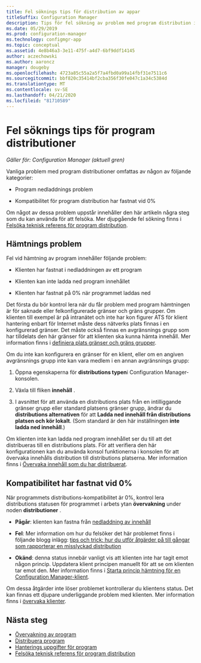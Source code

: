 ```yaml
---
title: Fel söknings tips för distribution av appar
titleSuffix: Configuration Manager
description: Tips för fel sökning av problem med program distribution i Configuration Manager
ms.date: 05/29/2019
ms.prod: configuration-manager
ms.technology: configmgr-app
ms.topic: conceptual
ms.assetid: 4e8b46a3-3e11-475f-a4d7-6bf9ddf14145
author: aczechowski
ms.author: aaroncz
manager: dougeby
ms.openlocfilehash: 4723a85c55a2a5f7a4fbd0a99a14fbf31e7511c6
ms.sourcegitcommit: bbf820c35414bf2cba356f30fe047c1a34c5384d
ms.translationtype: MT
ms.contentlocale: sv-SE
ms.lasthandoff: 04/21/2020
ms.locfileid: "81710589"
---
```

# <a name="troubleshooting-tips-for-application-deployments"></a>Fel söknings tips för program distributioner

*Gäller för: Configuration Manager (aktuell gren)*

Vanliga problem med program distributioner omfattas av någon av följande kategorier:

- Program nedladdnings problem

- Kompatibilitet för program distribution har fastnat vid 0%

Om något av dessa problem uppstår innehåller den här artikeln några steg som du kan använda för att felsöka. Mer djupgående fel sökning finns i [Felsöka teknisk referens för program distribution](../understand/app-deployment-technical-reference.md).


## <a name="download-failures"></a>Hämtnings problem

Fel vid hämtning av program innehåller följande problem:

- Klienten har fastnat i nedladdningen av ett program

- Klienten kan inte ladda ned program innehållet

- Klienten har fastnat på 0% när programmet laddas ned

Det första du bör kontrol lera när du får problem med program hämtningen är för saknade eller felkonfigurerade gränser och gräns grupper. Om klienten till exempel är på intranätet och inte har kon figurer ATS för klient hantering enbart för Internet måste dess nätverks plats finnas i en konfigurerad gränser. Det måste också finnas en avgränsnings grupp som har tilldelats den här gränser för att klienten ska kunna hämta innehåll. Mer information finns i [definiera plats gränser och gräns grupper](../../core/servers/deploy/configure/define-site-boundaries-and-boundary-groups.md).

Om du inte kan konfigurera en gränser för en klient, eller om en angiven avgränsnings grupp inte kan vara medlem i en annan avgränsnings grupp:

1. Öppna egenskaperna för **distributions typen**i Configuration Manager-konsolen.  

1. Växla till fliken **innehåll** .

1. I avsnittet för att använda en distributions plats från en intilliggande gränser grupp eller standard platsens gränser grupp, ändrar du **distributions alternativen** för att **Ladda ned innehåll från distributions platsen och kör lokalt**. (Som standard är den här inställningen **inte ladda ned innehåll**.)

Om klienten inte kan ladda ned program innehållet ser du till att det distribueras till en distributions plats. För att verifiera den här konfigurationen kan du använda konsol funktionerna i konsolen för att övervaka innehålls distribution till distributions platserna. Mer information finns i [Övervaka innehåll som du har distribuerat](../../core/servers/deploy/configure/monitor-content-you-have-distributed.md).  


## <a name="compliance-stuck-at-0"></a>Kompatibilitet har fastnat vid 0%

När programmets distributions-kompatibilitet är 0%, kontrol lera distributions statusen för programmet i arbets ytan **övervakning** under noden **distributioner** .

- **Pågår**: klienten kan fastna från [nedladdning av innehåll](#download-failures)

- **Fel**: Mer information om hur du felsöker det här problemet finns i följande blogg inlägg: [tips och trick: hur du utför åtgärder på till gångar som rapporterar en misslyckad distribution](https://techcommunity.microsoft.com/t5/Configuration-Manager-Archive/Tips-and-Tricks-How-to-Take-Action-on-Assets-That-Report-a/ba-p/273019)

- **Okänd**: denna status innebär vanligt vis att klienten inte har tagit emot någon princip. Uppdatera klient principen manuellt för att se om klienten tar emot den. Mer information finns i [Starta princip hämtning för en Configuration Manager-klient](../../core/clients/manage/manage-clients.md#BKMK_PolicyRetrieval).
  
Om dessa åtgärder inte löser problemet kontrollerar du klientens status. Det kan finnas ett djupare underliggande problem med klienten. Mer information finns i [övervaka klienter](../../core/clients/manage/monitor-clients.md).


## <a name="next-steps"></a>Nästa steg

- [Övervakning av program](monitor-applications-from-the-console.md)
- [Distribuera program](deploy-applications.md)
- [Hanterings uppgifter för program](management-tasks-applications.md)
- [Felsöka teknisk referens för program distribution](../understand/app-deployment-technical-reference.md)

